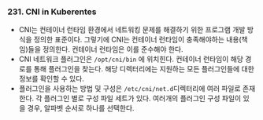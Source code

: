### 231. CNI in Kuberentes
 - CNI는 컨테이너 런타임 환경에서 네트워킹 문제를 해결하기 위한 프로그램 개발 방식을 정의한 표준이다. 그렇기에 CNI는 컨테이너 런타임이 충족해야하는 내용(책임)들을 정의한다. 컨테이너 런타임은 이를 준수해야 한다.
 - CNI 네트워크 플러그인은 `/opt/cni/bin` 에 위치힌다. 컨테이너 런타임이 해당 경로를 통해 플러그인을 찾는다. 해당 디렉터리에는 지원하는 모든 플러그인들에 대한 정보를 확인할 수 있다. 
 - 플러그인을 사용하는 방법 및 구성은 `/etc/cni/net.d`디렉터리에 여러 파일로 존재한다. 각 플러그인 별로 구성 파일 세트가 있다. 여러개의 플러그인 구성 파일이 있을 경우, 알파벳 순서로 하나를 선택한다.